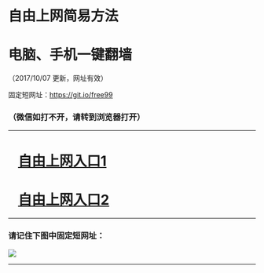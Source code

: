 ﻿# 自由上网简易方法

# 电脑、手机一键翻墙

（2017/10/07 更新，网址有效）

固定短网址：https://git.io/free99

### （微信如打不开，请转到浏览器打开）


***





# &nbsp;&nbsp; <a href="http://ft1198719506.fwq-tz-1001.info/fwqtz01.html?t=100700131899 " target="_blank">自由上网入口1</a>
# &nbsp;&nbsp; <a href="http://ft1045119443.fwq-tz-1002.info/fwqtz02.html?t=100700128634 " target="_blank">自由上网入口2</a>
***

### 请记住下图中固定短网址：

<img src="https://s3-us-west-2.amazonaws.com/fwq-1001/yjfq-20170905okok.png" /> 


***

